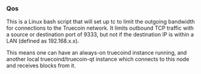 ### Qos ###

This is a Linux bash script that will set up tc to limit the outgoing bandwidth for connections to the Truecoin network. It limits outbound TCP traffic with a source or destination port of 9333, but not if the destination IP is within a LAN (defined as 192.168.x.x).

This means one can have an always-on truecoind instance running, and another local truecoind/truecoin-qt instance which connects to this node and receives blocks from it.

